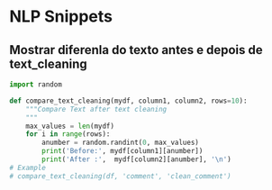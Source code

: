 # NLP Snippets

## Mostrar diferenla do texto antes e depois de text_cleaning

````python
import random 

def compare_text_cleaning(mydf, column1, column2, rows=10):
    """Compare Text after text cleaning
    """
    max_values = len(mydf)
    for i in range(rows):
        anumber = random.randint(0, max_values)
        print('Before:', mydf[column1][anumber])
        print('After :',  mydf[column2][anumber], '\n')
# Example
# compare_text_cleaning(df, 'comment', 'clean_comment')
````
